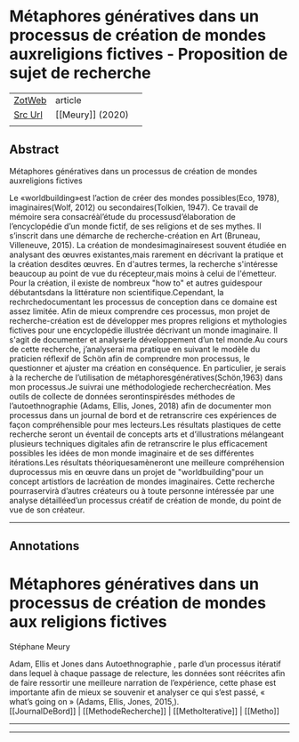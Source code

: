 
# Métaphores génératives dans un processus de création de mondes auxreligions fictives - Proposition de sujet de recherche



|       |       |       |
|  ---  |  ---  |  ---  |
|   [ZotWeb](http://zotero.org/users/180474/items/8CD2R9Y5)    | article      |       |
|   [Src Url](undefined)    |  [[Meury]] (2020)     |       |
|       |       |       |


## Abstract

Métaphores génératives dans un processus de création de mondes auxreligions fictives

Le «worldbuilding»est l’action de créer des mondes possibles(Eco, 1978), imaginaires(Wolf, 2012) ou secondaires(Tolkien, 1947). Ce travail de mémoire sera consacréàl’étude du processusd’élaboration de l’encyclopédie d’un monde fictif, de ses religions et de ses mythes. Il s’inscrit dans une démarche de recherche-création en Art (Bruneau, Villeneuve, 2015). La création de mondesimaginairesest souvent étudiée en analysant des œuvres existantes,mais rarement en décrivant la pratique et la création desdites œuvres. En d'autres termes, la recherche s'intéresse beaucoup au point de vue du récepteur,mais moins à celui de l'émetteur. Pour la création, il existe de nombreux "how to" et autres guidespour débutantsdans la littérature non scientifique.Cependant, la rechrchedocumentant les processus de conception dans ce domaine est assez limitée. Afin de mieux comprendre ces processus, mon projet de recherche-création est de développer mes propres religions et mythologies fictives pour une encyclopédie illustrée décrivant un monde imaginaire. Il s'agit de documenter et analyserle développement d’un tel monde.Au cours de cette recherche, j’analyserai ma pratique en suivant le modèle du praticien réflexif de Schön afin de comprendre mon processus, le questionner et ajuster ma création en conséquence.  En particulier, je serais à la recherche de l’utilisation de métaphoresgénératives(Schön,1963) dans mon processus.Je suivrai une méthodologiede recherchecréation. Mes outils de collecte de données serontinspirésdes méthodes de l’autoethnographie (Adams, Ellis, Jones, 2018) afin de documenter mon processus dans un journal de bord et de retranscrire ces expériences de façon compréhensible pour mes lecteurs.Les  résultats  plastiques  de  cette  recherche  seront  un  éventail  de  concepts arts et d’illustrations mélangeant  plusieurs  techniques  digitales  afin  de  retranscrire  le  plus  efficacement  possibles  les idées de mon monde imaginaire et de ses différentes itérations.Les résultats théoriquesamèneront une meilleure compréhension duprocessus mis en œuvre dans un  projet  de "worldbuilding"pour  un concept  artistlors  de  lacréation  de  mondes  imaginaires. Cette recherche pourraservirà d’autres créateurs ou à toute personne intéressée par une analyse détailléed’un processus créatif de création de monde, du point de vue de son créateur.

----

## Annotations

Métaphores génératives dans un processus de création de mondes aux religions fictives
=====================================================================================



Stéphane Meury



Adam, Ellis et Jones dans Autoethnographie , parle d’un processus itératif dans lequel à chaque passage de relecture, les données sont réécrites afin de faire ressortir une meilleure narration de l’expérience, cette phase est importante afin de mieux se souvenir et analyser ce qui s’est passé, « what’s going on » (Adams, Ellis, Jones, 2015,).  
[[JournalDeBord]] | [[MethodeRecherche]] | [[MethoIterative]] | [[Metho]] 








----

----

